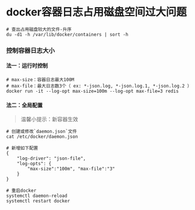 # docker容器日志占用磁盘空间过大问题

```shell
# 查出占用磁盘较大的文件-升序
du -d1 -h /var/lib/docker/containers | sort -h
```

### 控制容器日志大小

#### 法一：运行时控制

```shell
# max-size：容器日志最大100M
# max-file：最大日志数3个（ ex: *-json.log, *-json.log.1, *-json.log.2 ）
docker run -it --log-opt max-size=100m --log-opt max-file=3 redis
```

#### 法二：全局配置

> 温馨小提示：新容器生效

```shell
# 创建或修改`daemon.json`文件
cat /etc/docker/daemon.json

# 新增如下配置
{
    "log-driver": "json-file",
    "log-opts": {
        "max-size":"100m", "max-file":"3"
    }
}

# 重启docker
systemctl daemon-reload
systemctl restart docker
```
